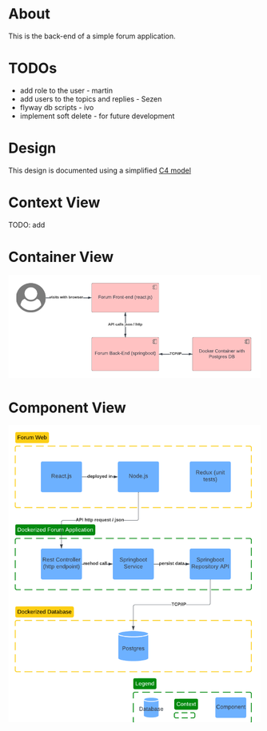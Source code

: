 # About
This is the back-end of a simple forum application.

# TODOs
- add role to the user - martin
- add users to the topics and replies - Sezen
- flyway db scripts - ivo
- implement soft delete - for future development

# Design
This design is documented using a simplified [C4 model](https://c4model.com/)

# Context View
TODO: add

# Container View
![Container View](src/main/resources/images/container.png)

# Component View
![Container View](src/main/resources/images/component.png)
